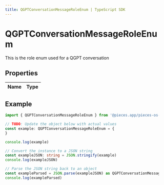 ```yaml
---
title: QGPTConversationMessageRoleEnum | TypeScript SDK
---
```



# QGPTConversationMessageRoleEnum

This is the role enum used for a QGPT conversation

## Properties

Name | Type
------------ | -------------

## Example

```typescript
import { QGPTConversationMessageRoleEnum } from '@pieces.app/pieces-os-client'

// TODO: Update the object below with actual values
const example: QGPTConversationMessageRoleEnum = {
}

console.log(example)

// Convert the instance to a JSON string
const exampleJSON: string = JSON.stringify(example)
console.log(exampleJSON)

// Parse the JSON string back to an object
const exampleParsed = JSON.parse(exampleJSON) as QGPTConversationMessageRoleEnum
console.log(exampleParsed)
```


